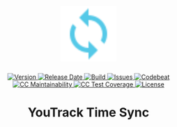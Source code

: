 <h1 align="center">
  <img width="128" src="https://raw.githubusercontent.com/andreashuber69/youtrack-time-sync/master/doc/icon.svg?sanitize=true">
</h1>
<p align="center">
  <a href="https://github.com/andreashuber69/youtrack-time-sync/releases/latest">
    <img src="https://img.shields.io/github/release/andreashuber69/youtrack-time-sync.svg" alt="Version">
  </a>
  <a href="https://github.com/andreashuber69/youtrack-time-sync/releases/latest">
    <img src="https://img.shields.io/github/release-date/andreashuber69/youtrack-time-sync.svg" alt="Release Date">
  </a>
  <a href="https://travis-ci.com/andreashuber69/youtrack-time-sync">
    <img src="https://travis-ci.com/andreashuber69/youtrack-time-sync.svg?branch=master" alt="Build">
  </a>
  <a href="https://github.com/andreashuber69/youtrack-time-sync/issues">
    <img src="https://img.shields.io/github/issues-raw/andreashuber69/youtrack-time-sync.svg" alt="Issues">
  </a>
  <a href="https://codebeat.co/projects/github-com-andreashuber69-youtrack-time-sync-master">
    <img src="https://codebeat.co/badges/d77b55df-5cef-4184-afec-16211259ad8b" alt="Codebeat">
  </a>
  <a href="https://codeclimate.com/github/andreashuber69/youtrack-time-sync/maintainability">
    <img src="https://api.codeclimate.com/v1/badges/7bb767f7ed34a79dd9ef/maintainability" alt="CC Maintainability">
  </a>
  <a href="https://codeclimate.com/github/andreashuber69/youtrack-time-sync/test_coverage">
    <img src="https://api.codeclimate.com/v1/badges/7bb767f7ed34a79dd9ef/test_coverage"  alt="CC Test Coverage">
  </a>
  <a href="https://github.com/andreashuber69/youtrack-time-sync/blob/master/LICENSE">
    <img src="https://img.shields.io/github/license/andreashuber69/youtrack-time-sync.svg" alt="License">
  </a>
</p>

<h1 align="center">YouTrack Time Sync</h1>

